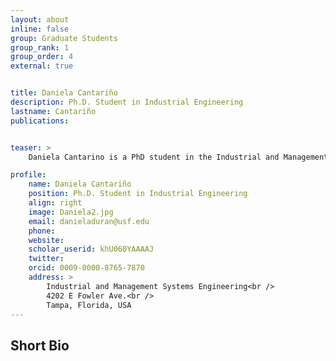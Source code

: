 ```yaml
---
layout: about
inline: false
group: Graduate Students
group_rank: 1
group_order: 4
external: true


title: Daniela Cantariño
description: Ph.D. Student in Industrial Engineering
lastname: Cantariño
publications: 


teaser: >
    Daniela Cantarino is a PhD student in the Industrial and Management Systems Engineering department at the University of South Florida, where she also received her BS in 2021. Her research interests include stochastic programming and optimization for large-scale modeling, with a focus on healthcare applications. Currently, she is optimizing kidney transplant allocation systems to improve efficiency and equity in national policies. Her primary advisor is Dr. Jose L. Zayas-Castro, with co-advisor Dr. Jorge Acuna.

profile:
    name: Daniela Cantariño
    position: Ph.D. Student in Industrial Engineering
    align: right
    image: Daniela2.jpg
    email: danieladuran@usf.edu
    phone: 
    website: 
    scholar_userid: khU060YAAAAJ
    twitter: 
    orcid: 0009-0000-8765-7870
    address: >
        Industrial and Management Systems Engineering<br />
        4202 E Fowler Ave.<br />        
        Tampa, Florida, USA
---
```




## Short Bio

